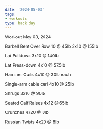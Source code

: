 ```yaml
---
date: '2024-05-03'
tags:
- workouts
type: back day
---
```


Workout May 03, 2024

Barbell Bent Over Row
10 @ 45lb
3x10 @ 155lb

Lat Pulldown
3x10 @ 140lb

Lat Press-down
4x10 @ 57.5lb

Hammer Curls
4x10 @ 30lb each

Single-arm cable curl
4x10 @ 25lb

Shrugs
3x10 @ 90lb

Seated Calf Raises
4x12 @ 65lb

Crunches
4x20 @ 0lb

Russian Twists
4x20 @ 8lb